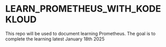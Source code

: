 # LEARN_PROMETHEUS_WITH_KODEKLOUD
This repo will be used to document learning Prometheus. The goal is to complete the learning latest January 18th 2025
